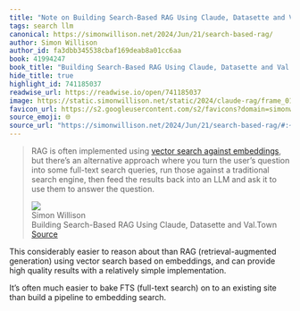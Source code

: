 ```yaml
---
title: "Note on Building Search-Based RAG Using Claude, Datasette and Val.Town via Simon Willison"
tags: search llm
canonical: https://simonwillison.net/2024/Jun/21/search-based-rag/
author: Simon Willison
author_id: fa3dbb345538cbaf169deab8a01cc6aa
book: 41994247
book_title: "Building Search-Based RAG Using Claude, Datasette and Val.Town"
hide_title: true
highlight_id: 741185037
readwise_url: https://readwise.io/open/741185037
image: https://static.simonwillison.net/static/2024/claude-rag/frame_010550.jpg
favicon_url: https://s2.googleusercontent.com/s2/favicons?domain=simonwillison.net
source_emoji: 🌐
source_url: "https://simonwillison.net/2024/Jun/21/search-based-rag/#:~:text=RAG%20is%20often,answer%20the%20question."
---
```


> RAG is often implemented using [vector search against embeddings](https://simonwillison.net/2023/Oct/23/embeddings/#answering-questions-with-retrieval-augmented-generation), but there’s an alternative approach where you turn the user’s question into some full-text search queries, run those against a traditional search engine, then feed the results back into an LLM and ask it to use them to answer the question.
> <div class="quoteback-footer"><div class="quoteback-avatar"><img class="mini-favicon" src="https://s2.googleusercontent.com/s2/favicons?domain=simonwillison.net"></div><div class="quoteback-metadata"><div class="metadata-inner"><span style="display:none">FROM:</span><div aria-label="Simon Willison" class="quoteback-author"> Simon Willison</div><div aria-label="Building Search-Based RAG Using Claude, Datasette and Val.Town" class="quoteback-title"> Building Search-Based RAG Using Claude, Datasette and Val.Town</div></div></div><div class="quoteback-backlink"><a target="_blank" aria-label="go to the full text of this quotation" rel="noopener" href="https://simonwillison.net/2024/Jun/21/search-based-rag/#:~:text=RAG%20is%20often,answer%20the%20question." class="quoteback-arrow"> Source</a></div></div>

This considerably easier to reason about than RAG (retrieval-augmented generation) using vector search based on embeddings, and can provide high quality results with a relatively simple implementation.

It’s often much easier to bake FTS (full-text search) on to an existing site than build a pipeline to embedding search.